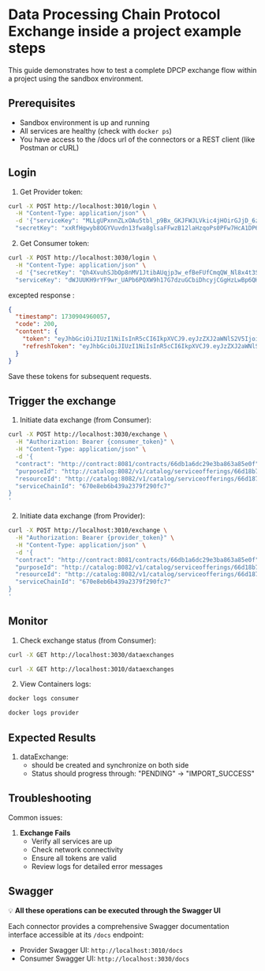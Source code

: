 # Data Processing Chain Protocol Exchange inside a project example steps

This guide demonstrates how to test a complete DPCP exchange flow within a project using the sandbox environment.

## Prerequisites

- Sandbox environment is up and running
- All services are healthy (check with `docker ps`)
- You have access to the /docs url of the connectors or a REST client (like Postman or cURL)

## Login

1. Get Provider token:

```bash
curl -X POST http://localhost:3010/login \
  -H "Content-Type: application/json" \
  -d '{"serviceKey": "MLLgUPxnnZLxOAu5tbl_p9Bx_GKJFWJLVkic4jHOirGJjD_6zEbzcCosAhCw7zV_VA9fPYy_vdRkZLuebUAUoQgjAPZGPuI9zaXg",
  "secretKey": "xxRfHgwyb8OGYVuvdn13fwa8glsaFFwzB12laHzqoPs0PFw7HcA1DP6X8wkqEfZ4feUTwfdXO9WHGzlPwstMrE4FJVllcIl5U4nG"}'
```

2. Get Consumer token:

```bash
curl -X POST http://localhost:3030/login \
  -H "Content-Type: application/json" \
  -d '{"secretKey": "Qh4XvuhSJbOp8nMV1JtibAUqjp3w_efBeFUfCmqQW_Nl8x4t3Sk6fWiK5L05CB3jhKZOgY5JlBSvWkFBHH_6fFhYQZWXNoZxO78x",
  "serviceKey": "dWJUUKH9rYF9wr_UAPb6PQXW9h17G7dzuGCbiDhcyjCGgHzLwBp6QHOQhDg0FFxS24GD8nvw37oe_LOjl7ztNATYiVOd_ZEVHQpV"}'
```

excepted response : 

```json
{
  "timestamp": 1730904960057,
  "code": 200,
  "content": {
    "token": "eyJhbGciOiJIUzI1NiIsInR5cCI6IkpXVCJ9.eyJzZXJ2aWNlS2V5IjoiTUxMZ1VQeG5uWkx4T0F1NXRibF9wOUJ4X0dLSkZXSkxWa2ljNGpIT2lyR0pqRF82ekViemNDb3NBaEN3N3pWX1ZBOWZQWXlfdmRSa1pMdWViVUFVb1FnakFQWkdQdUk5emFYZyIsImlhdCI6MTczMDkwNDk2MDA1NSwiZXhwIjoxNzMwOTA0OTYwMzU1fQ.HvoHfXFy0L9Qtdl3pm-OSxH9phal_Vlc2_gYpiWJboM",
    "refreshToken": "eyJhbGciOiJIUzI1NiIsInR5cCI6IkpXVCJ9.eyJzZXJ2aWNlS2V5IjoiTUxMZ1VQeG5uWkx4T0F1NXRibF9wOUJ4X0dLSkZXSkxWa2ljNGpIT2lyR0pqRF82ekViemNDb3NBaEN3N3pWX1ZBOWZQWXlfdmRSa1pMdWViVUFVb1FnakFQWkdQdUk5emFYZyIsImlhdCI6MTczMDkwNDk2MDA1NiwiZXhwIjoxNzMwOTA0OTYwMzU2fQ.la9FDMlOICL1TXQOQSZ-YRLHib1GO3iQskXDk_4sE7w"
  }
}
```

Save these tokens for subsequent requests.

## Trigger the exchange

1. Initiate data exchange (from Consumer):

```bash
curl -X POST http://localhost:3030/exchange \
  -H "Authorization: Bearer {consumer_token}" \
  -H "Content-Type: application/json" \
  -d '{
  "contract": "http://contract:8081/contracts/66db1a6dc29e3ba863a85e0f",
  "purposeId": "http://catalog:8082/v1/catalog/serviceofferings/66d18b79ee71f9f096baecb1",
  "resourceId": "http://catalog:8082/v1/catalog/serviceofferings/66d187f4ee71f9f096bae8ca",
  "serviceChainId": "670e8eb6b439a2379f290fc7"
}
'
```

2. Initiate data exchange (from Provider):

```bash
curl -X POST http://localhost:3010/exchange \
  -H "Authorization: Bearer {provider_token}" \
  -H "Content-Type: application/json" \
  -d '{
  "contract": "http://contract:8081/contracts/66db1a6dc29e3ba863a85e0f",
  "purposeId": "http://catalog:8082/v1/catalog/serviceofferings/66d18b79ee71f9f096baecb1",
  "resourceId": "http://catalog:8082/v1/catalog/serviceofferings/66d187f4ee71f9f096bae8ca",
  "serviceChainId": "670e8eb6b439a2379f290fc7"
}
'
```

## Monitor

1. Check exchange status (from Consumer):

```bash
curl -X GET http://localhost:3030/dataexchanges
```

```bash
curl -X GET http://localhost:3010/dataexchanges
```

2. View Containers logs:

```bash
docker logs consumer
```

```bash
docker logs provider
```

## Expected Results

1. dataExchange:
   - should be created and synchronize on both side
   - Status should progress through: "PENDING" -> "IMPORT_SUCCESS"

## Troubleshooting

Common issues:

1. **Exchange Fails**
   - Verify all services are up
   - Check network connectivity
   - Ensure all tokens are valid
   - Review logs for detailed error messages

## Swagger

💡 **All these operations can be executed through the Swagger UI**

Each connector provides a comprehensive Swagger documentation interface accessible at its `/docs` endpoint:

- Provider Swagger UI: `http://localhost:3010/docs`
- Consumer Swagger UI: `http://localhost:3030/docs`
